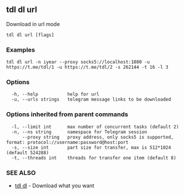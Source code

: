 ## tdl dl url

Download in url mode

```
tdl dl url [flags]
```

### Examples

```
tdl dl url -n iyear --proxy socks5://localhost:1080 -u https://t.me/tdl/1 -u https://t.me/tdl/2 -s 262144 -t 16 -l 3
```

### Options

```
  -h, --help           help for url
  -u, --urls strings   telegram message links to be downloaded
```

### Options inherited from parent commands

```
  -l, --limit int      max number of concurrent tasks (default 2)
  -n, --ns string      namespace for Telegram session
      --proxy string   proxy address, only socks5 is supported, format: protocol://username:password@host:port
  -s, --size int       part size for transfer, max is 512*1024 (default 524288)
  -t, --threads int    threads for transfer one item (default 8)
```

### SEE ALSO

* [tdl dl](tdl_dl.md)	 - Download what you want

